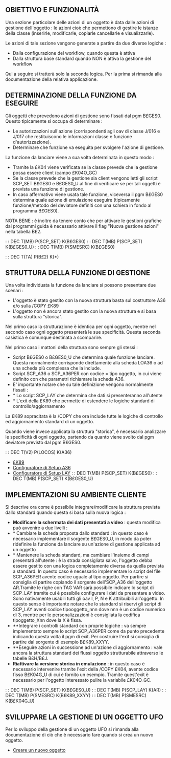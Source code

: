 ## OBIETTIVO E FUNZIONALITÀ
Una sezione particolare delle azioni di un oggetto è data dalle azioni di gestione dell'oggetto :  le azioni cioè che permettono di gestire le istanze della classe (inserirle, modificarle, copiarle cancellarle e visualizzarle).

Le azioni di tale sezione vengono generate a partire da due diverse logiche : 
-  Dalla configurazione del workflow, quando questa è attiva
-  Dalla struttura base standard quando NON è attiva la gestione del workflow

Qui a seguire si tratterà solo la seconda logica. Per la prima si rimanda alla documentazione della relativa applicazione.

## DETERMINAZIONE DELLA FUNZIONE DA ESEGUIRE
Gli oggetti che prevedono azioni di gestione sono fissati dal pgm B£GES0. Questo tipicamente si occupa di determinare : 
-  Le autorizzazioni sull'azione (corrispondenti agli oav di classe J/016 e J/017 che restituiscono le informazioni classe e funzione d'autorizzazione).
-  Determinare che funzione va eseguita per svolgere l'azione di gestione.

La funzione da lanciare viene a sua volta determinata in questo modo : 
-  Tramite la £K04 viene verificata se la classe prevede che la gestione possa essere client (campo £K04O_GC)
-  Se la classe prevede che la gestione sia client vengono letti gli script SCP_SET B£GES0 e B£GES0_U al fine di verificare se per tali oggetti è prevista una funzione di gestione.
-  In caso affermativo viene usata tale funzione, viceversa il pgm B£GES0 determina quale azione di emulazione eseguire (tipicamente funzione/metodo del deviatore definiti con una schiera in fondo al programma B£GES0).

NOTA BENE :  è inoltre da tenere conto che per attivare le gestioni grafiche dai programmi guida è necessario attivare il flag "Nuova gestione azioni" nella tabella B£2.

 :  : DEC T(MB) P(SCP_SET) K(B£GES0)
 :  : DEC T(MB) P(SCP_SET) K(B£GES0_U)
 :  : DEC T(MB) P(SMESRC) K(B£GES0)

 :  : DEC T(TA) P(B£2) K(\*)

## STRUTTURA DELLA FUNZIONE DI GESTIONE
Una volta individuata la funzione da lanciare si possono presentare due scenari : 
-  L'oggetto è stato gestito con la nuova struttura basta sul costruttore A36 e/o sulla /COPY £K89
-  L'oggetto non è ancora stato gestito con la nuova struttura e si basa sulla struttura "storica".

Nel primo caso la strutturazione è identica per ogni oggetto, mentre nel secondo caso ogni oggetto presenterà le sue specificità. Questa seconda casistica è comunque destinata a scomparire.

Nel primo caso i mattoni della struttura sono sempre gli stessi : 
-  Script B£GES0 o B£GES0_U che determina quale funzione lanciare. Questa normalmente corrisponde direttamente alla scheda LOA36 o ad una scheda più complessa che la include.
-  Script SCP_A36 o SCP_A36PER con codice = tipo oggetto, in cui viene definito con che parametri richiamare la scheda A36.
-  E' importante notare che su tale definizione vengono normalmente fissati : 
- \* Lo script SCP_LAY che determina che dati si presenteranno all'utente
- \* L'exit della £K89 che permette di estendere le logiche standard di controllo/aggiornamento

La £K89 sopracitata è la /COPY che ora include tutte le logiche di controllo ed aggiornamento standard di un oggetto.

Quando viene invece applicata la struttura "storica", è necessario analizzare le specificità di ogni oggetto, partendo da quanto viene svolto dal pgm deviatore previsto dal pgm B£GES0.

 :  : DEC T(V2) P(LOCOS) K(A36)
- [£K89](Sorgenti/DOC/OJ/PGM/TSTK89)
- [Configuratore di Setup A36](Sorgenti/MB/DOC_VOC/L_EDT_A36)
- [Configuratore di Setup LAY](Sorgenti/MB/DOC_VOC/L_EDT_LAY)
 :  : DEC T(MB) P(SCP_SET) K(B£GES0)
 :  : DEC T(MB) P(SCP_SET) K(B£GES0_U)

## IMPLEMENTAZIONI SU AMBIENTE CLIENTE
Si descrive ora come è possibile integrare/modificare la struttura prevista dallo standard quando questa si basa sulla nuova logica : 

-  **Modificare la schermata dei dati presentati a video** :  questa modifica può avvenire a due livelli : 
- \* Cambiare la scheda proposta dallo standard :  in questo caso è necessario implementare il sorgente B£GES0_U, in modo da poter ridefinire la funzione da lanciare su un'azione di gestione applicata ad un oggetto
- \* Mantenere la scheda standard, ma cambiare l'insieme di campi presentati all'utente :  è la strada consigliata salvo, l'oggetto debba essere gestito con una logica completamente diversa da quella prevista a standard. In questo caso è necessario implementare lo script del file SCP_A36PER avente codice uguale al tipo oggetto. Per partire si consiglia di partire copiando il sorgente dell'SCP_A36 dell'oggetto AR.Tramite le righe con TAG VAR sarà possibile indicare lo script di SCP_LAY tramite cui è possibile configurare i dati da presentare a video. Sono nativamente usabili tutti gli oav I, P, N e K attribuibili all'oggetto. In questo senso è importante notare che lo standard si riservi gli script di SCP_LAY aventi codice tipooggetto_nnn dove nnn è un codice numerico di 3, mentre per le personalizzazioni è consigliata la codifica tipoggetto_Xnn dove la X è fissa.
-  **Integrare i controlli standard con proprie logiche :  va sempre implementato sempre lo script SCP_A36PER come da punto precedente indicando questa volta il pgm di exit. Per costruire l'exit si consiglia di partire dal sorgente di esempio B£K89_XXYY.
-  **Eseguire azioni in successione ad un'azione di aggiornamento :  vale ancora la struttura standard dei flussi oggetto strutturabile attraverso le tabelle B£H/B£J.
-  **Riattivare la versione storica in emulazione** :  in questo caso è necessario intervenire tramite l'exit della /COPY £K04, avente codice fisso B£K04G_U di cui è fornito un esempio. Tramite quest'exit è necessario per l'oggetto interessato pulire la variabile £K04O_GC.

 :  : DEC T(MB) P(SCP_SET) K(B£GES0_U)
 :  : DEC T(MB) P(SCP_LAY) K(AR)
 :  : DEC T(MB) P(SMESRC) K(B£K89_XXYY)
 :  : DEC T(MB) P(SMESRC) K(B£K04G_U)

## SVILUPPARE LA GESTIONE DI UN OGGETTO UFO
Per lo sviluppo della gestione di un oggetto UFO si rimanda alla documentazione di ciò che è necessario fare quando si crea un nuovo oggetto.

- [Creare un nuovo oggetto](Sorgenti/DOC/OG/OG/OG_N)

